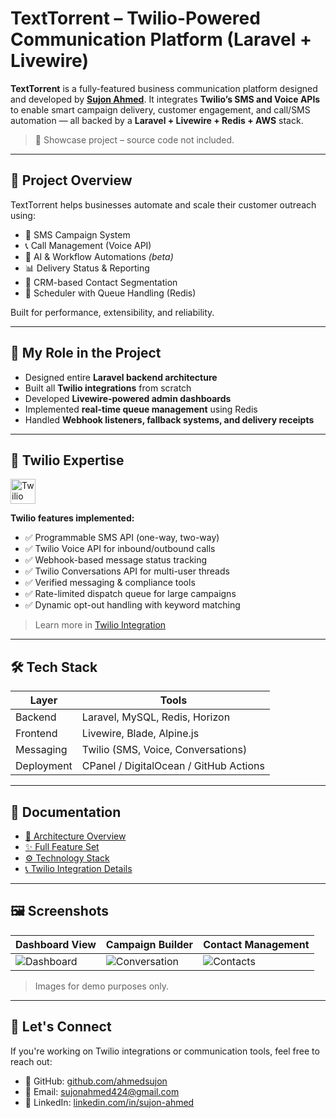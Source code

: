 # TextTorrent – Twilio-Powered Communication Platform (Laravel + Livewire)

**TextTorrent** is a fully-featured business communication platform designed and developed by **[Sujon Ahmed](https://github.com/ahmedsujon)**. It integrates **Twilio’s SMS and Voice APIs** to enable smart campaign delivery, customer engagement, and call/SMS automation — all backed by a **Laravel + Livewire + Redis + AWS** stack.

> 📣 Showcase project – source code not included.

---

## 🔧 Project Overview

TextTorrent helps businesses automate and scale their customer outreach using:

- 📩 SMS Campaign System
- 📞 Call Management (Voice API)
- 🧠 AI & Workflow Automations *(beta)*
- 📊 Delivery Status & Reporting
- 👥 CRM-based Contact Segmentation
- 📆 Scheduler with Queue Handling (Redis)

Built for performance, extensibility, and reliability.

---

## 💼 My Role in the Project

- Designed entire **Laravel backend architecture**
- Built all **Twilio integrations** from scratch
- Developed **Livewire-powered admin dashboards**
- Implemented **real-time queue management** using Redis
- Handled **Webhook listeners, fallback systems, and delivery receipts**

---

## 🔌 Twilio Expertise

<img src="https://www.vectorlogo.zone/logos/twilio/twilio-icon.svg" alt="Twilio Logo" width="40" style="vertical-align: middle;" />

**Twilio features implemented:**

- ✅ Programmable SMS API (one-way, two-way)
- ✅ Twilio Voice API for inbound/outbound calls
- ✅ Webhook-based message status tracking
- ✅ Twilio Conversations API for multi-user threads
- ✅ Verified messaging & compliance tools
- ✅ Rate-limited dispatch queue for large campaigns
- ✅ Dynamic opt-out handling with keyword matching

> Learn more in [Twilio Integration](docs/twilio-integration.md)

---

## 🛠️ Tech Stack

| Layer      | Tools                                 |
|------------|----------------------------------------|
| Backend    | Laravel, MySQL, Redis, Horizon         |
| Frontend   | Livewire, Blade, Alpine.js             |
| Messaging  | Twilio (SMS, Voice, Conversations)     |
| Deployment | CPanel / DigitalOcean / GitHub Actions |

---

## 📄 Documentation

- [📐 Architecture Overview](docs/architecture.md)
- [✨ Full Feature Set](docs/features.md)
- [⚙️ Technology Stack](docs/tech-stack.md)
- [📞 Twilio Integration Details](docs/twilio-integration.md)

---

## 🖼 Screenshots

| Dashboard View | Campaign Builder | Contact Management |
|----------------|------------------|--------------------|
| ![Dashboard](https://texttorrent.com/assets/app/images/landing-new/feature-hero.png) | ![Conversation](https://texttorrent.com/assets/app/images/landing-new/peer-to-peer.png) | ![Contacts](https://texttorrent.com/assets/app/images/landing-new/real-time-campaing.png) |

> Images for demo purposes only.
---

## 📣 Let's Connect

If you're working on Twilio integrations or communication tools, feel free to reach out:

- 🔗 GitHub: [github.com/ahmedsujon](https://github.com/ahmedsujon)
- 📧 Email: [sujonahmed424@gmail.com](mailto:sujonahmed424@gmail.com)
- 💼 LinkedIn: [linkedin.com/in/sujon-ahmed](https://www.linkedin.com/in/sujon-ahmed/)

